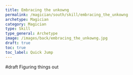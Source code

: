 ```yaml
---
title: Embracing the unkowng
permalink: /magician/south/skill/embracing_the_unkowng
archetype: Magician
category: Magician
type: Skill
type_general: Archetype
image: /images/back/embracing_the_unkowng.jpg
draft: true
toc: true
toc_label: Quick Jump
---
```

#draft Figuring things out

